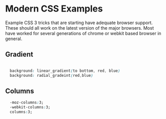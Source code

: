 Modern CSS Examples
===================

 Example CSS 3 tricks that are starting have adequate browser support. These should all work on the latest version of the major browsers. Most have worked for several generations of chrome or webkit based browser in general. 

Gradient
--------
```css
  
  background: linear_gradient(to bottom, red, blue)
  background: radial_gradeint(red,blue)
```

Columns
-------
```css
  -moz-columns:3;
  -webkit-columns:3;
  columns:3;  
```

